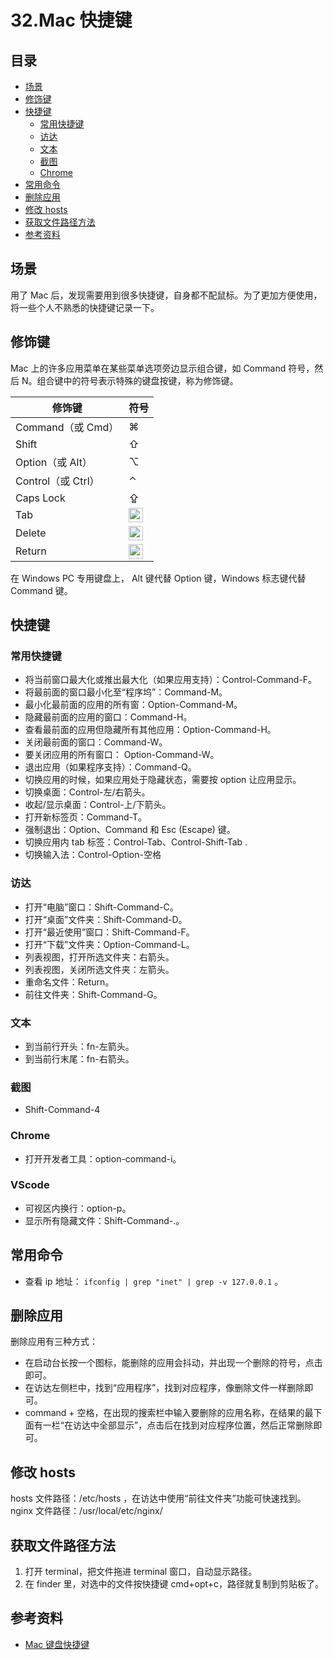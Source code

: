 # 32.Mac 快捷键
## <a name="index"></a> 目录
- [场景](#situation)
- [修饰键](#decoration)
- [快捷键](#shortcut)
  - [常用快捷键](#usual)
  - [访达](#finder)
  - [文本](#text)
  - [截图](#screenshot)
  - [Chrome](#chrome)
- [常用命令](#cli)
- [删除应用](#del)
- [修改 hosts](#hosts)
- [获取文件路径方法](#route)
- [参考资料](#reference)
## <a name="situation"></a> 场景
用了 Mac 后，发现需要用到很多快捷键，自身都不配鼠标。为了更加方便使用，将一些个人不熟悉的快捷键记录一下。

## <a name="decoration"></a> 修饰键
Mac 上的许多应用菜单在某些菜单选项旁边显示组合键，如 Command 符号，然后 N。组合键中的符号表示特殊的键盘按键，称为修饰键。

| 修饰键             | 符号                                                                                                                                                                                                                                   |
| ------------------ | -------------------------------------------------------------------------------------------------------------------------------------------------------------------------------------------------------------------------------------- |
| Command（或 Cmd）  | ⌘                                                                                                                                                                                                                                      |
| Shift              | ⇧                                                                                                                                                                                                                                      |
| Option（或 Alt）   | ⌥                                                                                                                                                                                                                                      |
| Control（或 Ctrl） | ⌃                                                                                                                                                                                                                                      |
| Caps Lock          | ⇪                                                                                                                                                                                                                                      |
| Tab                | <img src="https://help.apple.com/assets/5BBCEA2409462239278318D5/5BBCEA2809462239278318DE/zh_CN/cd484d20455f2ae2026ed324d873c1d7.png" alt="右制表符符号" height="23" width="23" originalimagename="SharedGlobalArt/L0075_modtabr.png"> |
| Delete             | <img src="https://help.apple.com/assets/5BBCEA2409462239278318D5/5BBCEA2809462239278318DE/zh_CN/218d37fa854c02bcf94075c546a8c409.png" alt="Delete 符号" height="23" width="23" originalimagename="SharedGlobalArt/L0062_moddl.png">    |
| Return             | <img src="https://help.apple.com/assets/5BBCEA2409462239278318D5/5BBCEA2809462239278318DE/zh_CN/078689fe0beeb14141babebacd04c2b6.png" alt="Return 符号" height="23" width="23" originalimagename="SharedGlobalArt/L0072_modrtn.png">   |


在 Windows PC 专用键盘上， Alt 键代替 Option 键，Windows 标志键代替 Command 键。

## <a name="shortcut"></a> 快捷键
### <a name="usual"></a> 常用快捷键
- 将当前窗口最大化或推出最大化（如果应用支持）：Control-Command-F。
- 将最前面的窗口最小化至“程序坞”：Command-M。
- 最小化最前面的应用的所有窗：Option-Command-M。
- 隐藏最前面的应用的窗口：Command-H。
- 查看最前面的应用但隐藏所有其他应用：Option-Command-H。
- 关闭最前面的窗口：Command-W。
- 要关闭应用的所有窗口： Option-Command-W。
- 退出应用（如果程序支持）：Command-Q。
- 切换应用的时候，如果应用处于隐藏状态，需要按 option 让应用显示。
- 切换桌面：Control-左/右箭头。
- 收起/显示桌面：Control-上/下箭头。
- 打开新标签页：Command-T。
- 强制退出：Option、Command 和 Esc (Escape) 键。
- 切换应用内 tab 标签：Control-Tab、Control-Shift-Tab .
- 切换输入法：Control-Option-空格

### <a name="finder"></a> 访达
- 打开“电脑”窗口：Shift-Command-C。
- 打开“桌面”文件夹：Shift-Command-D。
- 打开“最近使用”窗口：Shift-Command-F。
- 打开“下载”文件夹：Option-Command-L。
- 列表视图，打开所选文件夹：右箭头。
- 列表视图，关闭所选文件夹：左箭头。
- 重命名文件：Return。
- 前往文件夹：Shift-Command-G。

### <a name="text"></a> 文本
- 到当前行开头：fn-左箭头。
- 到当前行末尾：fn-右箭头。

### <a name="screenshot"></a> 截图
- Shift-Command-4

### <a name="chrome"></a> Chrome
- 打开开发者工具：option-command-i。

### <a name="chrome"></a> VScode
- 可视区内换行：option-p。
- 显示所有隐藏文件：Shift-Command-.。

## <a name="cli"></a> 常用命令
- 查看 ip 地址： `ifconfig | grep "inet" | grep -v 127.0.0.1` 。

## <a name="del"></a> 删除应用
删除应用有三种方式：
- 在启动台长按一个图标，能删除的应用会抖动，并出现一个删除的符号，点击即可。
- 在访达左侧栏中，找到“应用程序”，找到对应程序，像删除文件一样删除即可。
- command + 空格，在出现的搜索栏中输入要删除的应用名称，在结果的最下面有一栏“在访达中全部显示”，点击后在找到对应程序位置，然后正常删除即可。

## <a name="hosts"></a> 修改 hosts
hosts 文件路径：/etc/hosts ，在访达中使用“前往文件夹”功能可快速找到。
nginx 文件路径：/usr/local/etc/nginx/

## <a name="route"></a> 获取文件路径方法
1. 打开 terminal，把文件拖进 terminal 窗口，自动显示路径。
2. 在 finder 里，对选中的文件按快捷键 cmd+opt+c，路径就复制到剪贴板了。

## <a name="reference"></a> 参考资料
- [Mac 键盘快捷键][url-support-apple-key]

[url-support-apple-key]:https://support.apple.com/zh-cn/HT201236
[url-support-apple-key-symbal]:https://support.apple.com/zh-cn/guide/mac-help/what-are-those-symbols-shown-in-menus-cpmh0011/mac